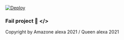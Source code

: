 [![Deploy](https://www.herokucdn.com/deploy/button.svg)](https://heroku.com/deploy?template=https://github.com/En-Cuzier/Alexa-Beta)
     </div>



### Fail project 🙂 </>

Copyright by Amazone alexa 2021 / Queen alexa 2021
